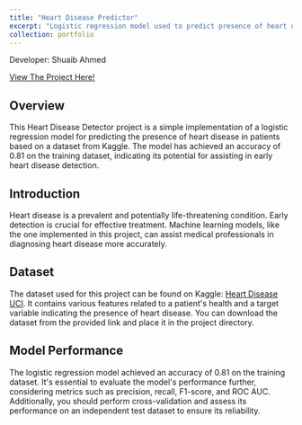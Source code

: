 ```yaml
---
title: "Heart Disease Predictor"
excerpt: "Logistic regression model used to predict presence of heart disease.<br/>"
collection: portfolio
---
```


Developer: Shuaib Ahmed

[View The Project Here!](https://github.com/shuaibahmed01/heart-disease-detector)

## Overview

This Heart Disease Detector project is a simple implementation of a logistic regression model for predicting the presence of heart disease in patients based on a dataset from Kaggle. The model has achieved an accuracy of 0.81 on the training dataset, indicating its potential for assisting in early heart disease detection.

## Introduction

Heart disease is a prevalent and potentially life-threatening condition. Early detection is crucial for effective treatment. Machine learning models, like the one implemented in this project, can assist medical professionals in diagnosing heart disease more accurately.


## Dataset

The dataset used for this project can be found on Kaggle: [Heart Disease UCI](https://www.kaggle.com/ronitf/heart-disease-uci). It contains various features related to a patient's health and a target variable indicating the presence of heart disease. You can download the dataset from the provided link and place it in the project directory.

## Model Performance

The logistic regression model achieved an accuracy of 0.81 on the training dataset. It's essential to evaluate the model's performance further, considering metrics such as precision, recall, F1-score, and ROC AUC. Additionally, you should perform cross-validation and assess its performance on an independent test dataset to ensure its reliability.